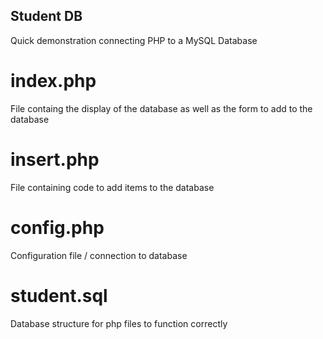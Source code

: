 ## Student DB

Quick demonstration connecting PHP to a MySQL Database

# index.php
File containg the display of the database as well as the form to add to the database

# insert.php
File containing code to add items to the database

# config.php
Configuration file / connection to database

# student.sql
Database structure for php files to function correctly
